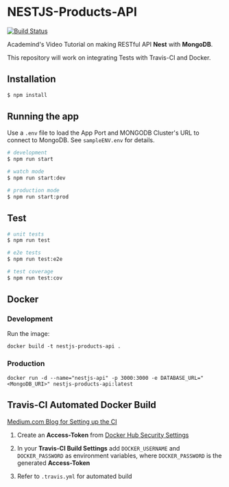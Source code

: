 # NESTJS-Products-API

[![Build Status](https://travis-ci.org/shantanoo-desai/nestjs-products-api.svg?branch=master)](https://travis-ci.org/shantanoo-desai/nestjs-products-api)

Academind's Video Tutorial on making RESTful API __Nest__ with __MongoDB__.

This repository will work on integrating Tests with Travis-CI and Docker.

## Installation

```bash
$ npm install
```

## Running the app

Use a `.env` file to load the App Port and MONGODB Cluster's URL to connect to MongoDB. See `sampleENV.env` for details.

```bash
# development
$ npm run start

# watch mode
$ npm run start:dev

# production mode
$ npm run start:prod
```

## Test

```bash
# unit tests
$ npm run test

# e2e tests
$ npm run test:e2e

# test coverage
$ npm run test:cov
```

## Docker

### Development 

Run the image:

    docker build -t nestjs-products-api .

### Production

    docker run -d --name="nestjs-api" -p 3000:3000 -e DATABASE_URL="<MongoDB_URI>" nestjs-products-api:latest


## Travis-CI Automated Docker Build

[Medium.com Blog for Setting up the CI](https://medium.com/@shantanoodesai/ci-cd-notes-nest-js-travis-ci-docker-75843ab2287e)

1. Create an __Access-Token__ from [Docker Hub Security Settings](https://hub.docker.com/settings/security)

2. In your __Travis-CI Build Settings__ add `DOCKER_USERNAME` and `DOCKER_PASSWORD` as environment variables, where `DOCKER_PASSWORD` is the generated __Access-Token__

3. Refer to `.travis.yml` for automated build

